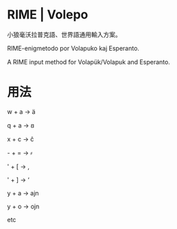 # RIME | Volepo

小狼毫沃拉普克語、世界語通用輸入方案。

RIME-enigmetodo por Volapuko kaj Esperanto.

A RIME input method for Volapük/Volapꞟk and Esperanto.

# 用法

w + a -> ä

q + a -> ꞛ

x + c -> ĉ

\- + \= -> ⸗

' + [ -> ‚

' + ] -> ‘

y + a -> ajn

y + o -> ojn

etc
